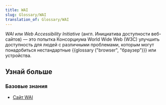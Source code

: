 ```yaml
---
title: WAI
slug: Glossary/WAI
translation_of: Glossary/WAI
---
```


_WAI_ или _Web Accessibility Initiative_ (англ. Инициатива доступности веб-сайтов) — это попытка Консорциума World Wide Web (W3C) улучшить доступность для людей с различными проблемами, которым могут понадобиться нестандартные {{glossary ("browser", "браузер")}} или устройства.

## Узнай больше

### Базовые знания

- [Сайт WAI](http://www.w3.org/WAI/)
